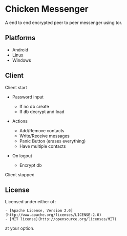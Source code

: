 # Chicken Messenger

A end to end encrypted peer to peer messenger using tor.

## Platforms 

- Android
- Linux
- Windows

## Client

Client start

- Password input
  - If no db create
  - If db decrypt and load

- Actions
  - Add/Remove contacts
  - Write/Receive messages
  - Panic Button (erases everything)
  - Have multiple contacts

- On logout
  - Encrypt db

Client stopped


## License

Licensed under either of:

    - [Apache License, Version 2.0](http://www.apache.org/licenses/LICENSE-2.0)
    - [MIT license](http://opensource.org/licenses/MIT)

at your option.